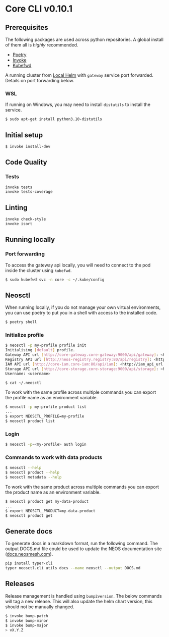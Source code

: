 # Core CLI v0.10.1

## Prerequisites

The following packages are used across python repositories. A global install of them all is _highly_ recommended.

- [Poetry](https://python-poetry.org/docs/#installation)
- [Invoke](https://www.pyinvoke.org/installing.html)
- [Kubefwd](https://kubefwd.com)

A running cluster from [Local
Helm](https://github.com/NEOM-KSA/neos-core-platform/tree/main/demo/helm) with
`gateway` service port forwarded. Details on port forwarding below.

### WSL

If running on Windows, you may need to install `distutils` to install the service.

```bash
$ sudo apt-get install python3.10-distutils
```

## Initial setup

```bash
$ invoke install-dev
```

## Code Quality

### Tests

```bash
invoke tests
invoke tests-coverage
```

## Linting

```bash
invoke check-style
invoke isort
```

## Running locally

### Port forwarding

To access the gateway api locally, you will need to connect to the pod inside
the cluster using `kubefwd`.

```bash
$ sudo kubefwd svc -n core -c ~/.kube/config
```

## Neosctl

When running locally, if you do not manage your own virtual environments, you
can use poetry to put you in a shell with access to the installed code.

```bash
$ poetry shell
```

### Initialize profile

```bash
$ neosctl -p my-profile profile init
Initialising [default] profile.
Gateway API url [http://core-gateway.core-gateway:9000/api/gateway]: <http://gateway_api_url:port>
Registry API url [http://neos-registry.registry:80/api/registry]: <http://registry_api_url:port>
IAM API url [http://core-iam.core-iam:80/api/iam]: <http://iam_api_url:port>
Storage API url [http://core-storage.core-storage:9000/api/storage]: <http://storage_api_url:port>
Username: <username>
```

```bash
$ cat ~/.neosctl
```

To work with the same profile across multiple commands you can export the
profile name as an environment variable.

```bash
$ neosctl -p my-profile product list
...
$ export NEOSCTL_PROFILE=my-profile
$ neosctl product list
```

### Login

```bash
$ neosctl -p=<my-profile> auth login
```

### Commands to work with data products

```bash
$ neosctl --help
$ neosctl product --help
$ neosctl metadata --help
```

To work with the same product across multiple commands you can export the
product name as an environment variable.

```bash
$ neosctl product get my-data-product
...
$ export NEOSCTL_PRODUCT=my-data-product
$ neosctl product get
```

## Generate docs

To generate docs in a markdown format, run the following command.
The output DOCS.md file could be used to update the NEOS documentation site
([docs.neosmesh.com](https://docs.neosmesh.com)).

```bash
pip install typer-cli
typer neosctl.cli utils docs --name neosctl --output DOCS.md
```

## Releases

Release management is handled using `bump2version`. The below commands will tag
a new release. This will also update the helm chart version, this should not be
manually changed.

```bash
$ invoke bump-patch
$ invoke bump-minor
$ invoke bump-major
> vX.Y.Z
```
